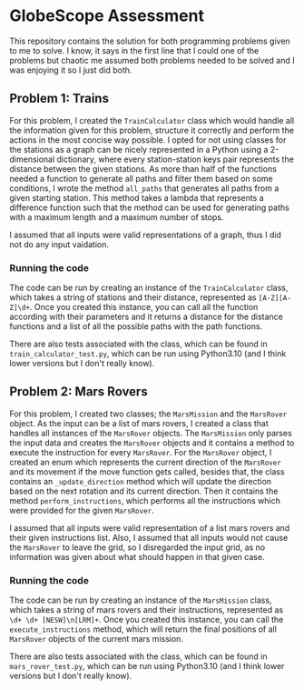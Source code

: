 # GlobeScope Assessment
This repository contains the solution for both programming problems given
to me to solve. I know, it says in the first line that I could one of the problems
but chaotic me assumed both problems needed to be solved and I was enjoying it
so I just did both.

## Problem 1: Trains
For this problem, I created the `TrainCalculator` class which would handle all the
information given for this problem, structure it correctly and perform the actions in
the most concise way possible. I opted for not using classes for the stations as a 
graph can be nicely represented in a Python using a 2-dimensional dictionary, where
every station-station keys pair represents the distance between the given stations.
As more than half of the functions needed a function to generate all paths and filter
them based on some conditions, I wrote the method `all_paths` that generates all paths
from a given starting station. This method takes a lambda that represents a difference
function such that the method can be used for generating paths with a maximum length
and a maximum number of stops.

I assumed that all inputs were valid representations of a graph, thus I did not do any
input vaidation.

### Running the code
The code can be run by creating an instance of the `TrainCalculator` class, which takes
a string of stations and their distance, represented as `[A-Z][A-Z]\d+`. Once you created
this instance, you can call all the function according with their parameters and it returns
a distance for the distance functions and a list of all the possible paths with the path
functions.

There are also tests associated with the class, which can be found in `train_calculator_test.py`,
which can be run using Python3.10 (and I think lower versions but I don't really know).

## Problem 2: Mars Rovers
For this problem, I created two classes; the `MarsMission` and the `MarsRover` object. As the
input can be a list of mars rovers, I created a class that handles all instances of the
`MarsRover` objects. The `MarsMission` only parses the input data and creates the `MarsRover`
objects and it contains a method to execute the instruction for every `MarsRover`. For the
`MarsRover` object, I created an enum which represents the current direction of the `MarsRover`
and its movement if the move function gets called, besides that, the class contains an `_update_direction`
method which will update the direction based on the next rotation and its current direction.
Then it contains the method `perform_instructions`, which performs all the instructions which
were provided for the given `MarsRover`.

I assumed that all inputs were valid representation of a list mars rovers and their given
instructions list. Also, I assumed that all inputs would not cause the `MarsRover` to leave
the grid, so I disregarded the input grid, as no information was given about what should
happen in that given case.

### Running the code
The code can be run by creating an instance of the `MarsMission` class, which takes
a string of mars rovers and their instructions, represented as `\d+ \d+ [NESW]\n[LRM]+`.
Once you created this instance, you can call the `execute_instructions` method, which will
return the final positions of all `MarsRover` objects of the current mars mission.

There are also tests associated with the class, which can be found in `mars_rover_test.py`,
which can be run using Python3.10 (and I think lower versions but I don't really know).
